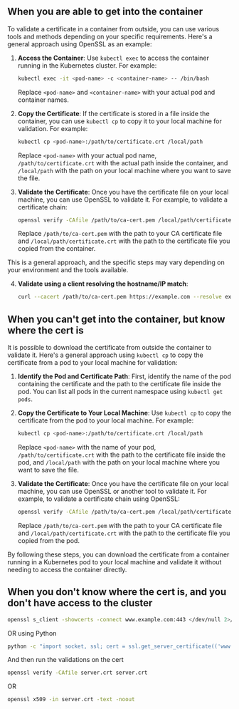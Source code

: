 ## When you are able to get into the container
To validate a certificate in a container from outside, you can use various tools and methods depending on your specific requirements. Here's a general approach using OpenSSL as an example:

1. **Access the Container**: Use `kubectl exec` to access the container running in the Kubernetes cluster. For example:
   ```sh
   kubectl exec -it <pod-name> -c <container-name> -- /bin/bash
   ```
   Replace `<pod-name>` and `<container-name>` with your actual pod and container names.

2. **Copy the Certificate**: If the certificate is stored in a file inside the container, you can use `kubectl cp` to copy it to your local machine for validation. For example:
   ```sh
   kubectl cp <pod-name>:/path/to/certificate.crt /local/path
   ```
   Replace `<pod-name>` with your actual pod name, `/path/to/certificate.crt` with the actual path inside the container, and `/local/path` with the path on your local machine where you want to save the file.

3. **Validate the Certificate**: Once you have the certificate file on your local machine, you can use OpenSSL to validate it. For example, to validate a certificate chain:
   ```sh
   openssl verify -CAfile /path/to/ca-cert.pem /local/path/certificate.crt
   ```
   Replace `/path/to/ca-cert.pem` with the path to your CA certificate file and `/local/path/certificate.crt` with the path to the certificate file you copied from the container.

This is a general approach, and the specific steps may vary depending on your environment and the tools available.

4. **Validate using a client resolving the hostname/IP match**: 
    ```sh
    curl --cacert /path/to/ca-cert.pem https://example.com --resolve example.com:443:127.0.0.1
    ```

## When you can't get into the container, but know where the cert is
It is possible to download the certificate from outside the container to validate it. Here's a general approach using `kubectl cp` to copy the certificate from a pod to your local machine for validation:

1. **Identify the Pod and Certificate Path**: First, identify the name of the pod containing the certificate and the path to the certificate file inside the pod. You can list all pods in the current namespace using `kubectl get pods`.

2. **Copy the Certificate to Your Local Machine**: Use `kubectl cp` to copy the certificate from the pod to your local machine. For example:
   ```sh
   kubectl cp <pod-name>:/path/to/certificate.crt /local/path
   ```
   Replace `<pod-name>` with the name of your pod, `/path/to/certificate.crt` with the path to the certificate file inside the pod, and `/local/path` with the path on your local machine where you want to save the file.

3. **Validate the Certificate**: Once you have the certificate file on your local machine, you can use OpenSSL or another tool to validate it. For example, to validate a certificate chain using OpenSSL:
   ```sh
   openssl verify -CAfile /path/to/ca-cert.pem /local/path/certificate.crt
   ```
   Replace `/path/to/ca-cert.pem` with the path to your CA certificate file and `/local/path/certificate.crt` with the path to the certificate file you copied from the pod.

By following these steps, you can download the certificate from a container running in a Kubernetes pod to your local machine and validate it without needing to access the container directly.

## When you don't know where the cert is, and you don't have access to the cluster
```sh
openssl s_client -showcerts -connect www.example.com:443 </dev/null 2>/dev/null | openssl x509 -outform PEM > /tmp/server.crt
```
OR using Python
```sh
python -c "import socket, ssl; cert = ssl.get_server_certificate(('www.example.com', 443)); open('server.crt', 'w').write(cert)"
```
And then run the validations on the cert
```sh
openssl verify -CAfile server.crt server.crt
```
OR
```sh
openssl x509 -in server.crt -text -noout
```

